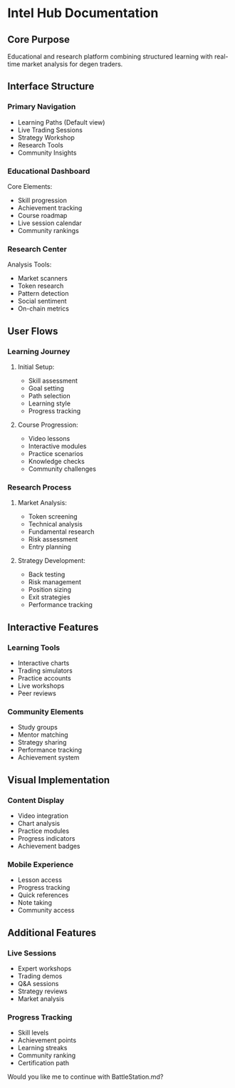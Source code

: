 # Intel Hub Documentation

## Core Purpose
Educational and research platform combining structured learning with real-time market analysis for degen traders.

## Interface Structure

### Primary Navigation
- Learning Paths (Default view)
- Live Trading Sessions
- Strategy Workshop
- Research Tools
- Community Insights

### Educational Dashboard
Core Elements:
- Skill progression
- Achievement tracking
- Course roadmap
- Live session calendar
- Community rankings

### Research Center
Analysis Tools:
- Market scanners
- Token research
- Pattern detection
- Social sentiment
- On-chain metrics

## User Flows

### Learning Journey
1. Initial Setup:
   - Skill assessment
   - Goal setting
   - Path selection
   - Learning style
   - Progress tracking

2. Course Progression:
   - Video lessons
   - Interactive modules
   - Practice scenarios
   - Knowledge checks
   - Community challenges

### Research Process
1. Market Analysis:
   - Token screening
   - Technical analysis
   - Fundamental research
   - Risk assessment
   - Entry planning

2. Strategy Development:
   - Back testing
   - Risk management
   - Position sizing
   - Exit strategies
   - Performance tracking

## Interactive Features

### Learning Tools
- Interactive charts
- Trading simulators
- Practice accounts
- Live workshops
- Peer reviews

### Community Elements
- Study groups
- Mentor matching
- Strategy sharing
- Performance tracking
- Achievement system

## Visual Implementation

### Content Display
- Video integration
- Chart analysis
- Practice modules
- Progress indicators
- Achievement badges

### Mobile Experience
- Lesson access
- Progress tracking
- Quick references
- Note taking
- Community access

## Additional Features

### Live Sessions
- Expert workshops
- Trading demos
- Q&A sessions
- Strategy reviews
- Market analysis

### Progress Tracking
- Skill levels
- Achievement points
- Learning streaks
- Community ranking
- Certification path

Would you like me to continue with BattleStation.md?